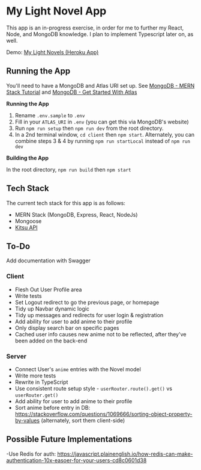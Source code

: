 # My Light Novel App

This app is an in-progress exercise, in order for me to further my React, Node, and MongoDB knowledge. I plan to implement Typescript later on, as well.

Demo: [My Light Novels (Heroku App)](https://my-light-anime.herokuapp.com/)

## Running the App

You'll need to have a MongoDB and Atlas URI set up. See [MongoDB - MERN Stack Tutorial](https://www.mongodb.com/languages/mern-stack-tutorial) and [MongoDB - Get Started With Atlas](https://docs.atlas.mongodb.com/getting-started/)

**Running the App**

1. Rename `.env.sample` to `.env`
2. Fill in your `ATLAS_URI` in `.env` (you can get this via MongoDB's website)
3. Run `npm run setup` then `npm run dev` from the root directory.
4. In a 2nd terminal window, `cd client` then `npm start`. Alternately, you can combine steps 3 & 4 by running `npm run startLocal` instead of `npm run dev`

**Building the App**

In the root directory, `npm run build` then `npm start`

## Tech Stack

The current tech stack for this app is as follows:

- MERN Stack (MongoDB, Express, React, NodeJs)
- Mongoose
- [Kitsu API](https://kitsu.docs.apiary.io/)

## To-Do

Add documentation with Swagger

### Client

- Flesh Out User Profile area
- Write tests
- Set Logout redirect to go the previous page, or homepage
- Tidy up Navbar dynamic logic
- Tidy up messages and redirects for user login & registration
- Add ability for user to add anime to their profile
- Only display search bar on specific pages
- Cached user info causes new anime not to be reflected, after they've been added on the back-end

### Server

- Connect User's `anime` entries with the Novel model
- Write more tests
- Rewrite in TypeScript
- Use consistent route setup style - `userRouter.route().get()` vs `userRouter.get()`
- Add ability for user to add anime to their profile
- Sort anime before entry in DB: https://stackoverflow.com/questions/1069666/sorting-object-property-by-values (alternately, sort them client-side)

## Possible Future Implementations

-Use Redis for auth: https://javascript.plainenglish.io/how-redis-can-make-authentication-10x-easoer-for-your-users-cd8c0601d38
